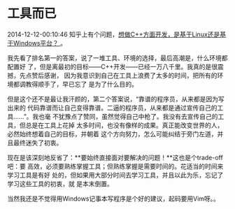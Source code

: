 工具而已
====
2014-12-12-00:10:46
知乎上有个问题，[想做C++方面开发，是基于Linux还是基于Windows平台？
](http://www.zhihu.com/question/23534399)。

我先看了排名第一的答案，说了一堆工具、环境的选择，最后高潮是，什么环境都配置好
了，但是离最初的目标——C++开发——已经一万八千里。我真的是很震撼，先点赞后感谢，
因为我意识到自己在工具上浪费了太多的时间，把所有的环境都调教得顺手了，早已忘了
是为了什么目的。

但是这个还不是最让我汗颜的，第二个答案说，“靠谱的程序员，从来都是因为写出来的
代码靠谱而让自己变得靠谱。二逼的程序员，从来都是通过宣传自己的工具……”。我也毫
不犹豫点了赞同，虽然觉得自己中枪了。我没有去宣传自己的工具，但总是在工具上花掉
太多时间，也没有像样的成果。真正能改变世界的人，必然始终想着自己的目标，并朝着
这个方向努力，怎么可能纠结于旁门左道，并且最终迷失了初衷。

现在是该深刻地反省了：**要始终直接面对要解决的问题！**这也是个trade-off吧：要
高效，必须要熟练掌握工具；但熟练掌握是需要时间的。花适当的时间来学习工具是有好
处的，但如果用大部分时间去学习工具，并且以此为乐，忘记了学习这些工具的初衷，就
是本末倒置。

当然我还是不觉得用Windows记事本写程序是个好的建议，起码要用Vim呀。。
